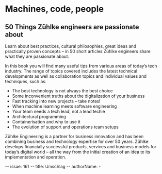 # Machines, code, people
## 50 Things Zühlke engineers are passionate about

Learn about best practices, cultural philosophies, great ideas and practically proven concepts – in 50 short articles Zühlke engineers share what they are passionate about.

In this book you will find many useful tips from various areas of today’s tech industry. The range of topics covered includes the latest technical developments as well as collaboration topics and individual values and techniques, such as:

* The best technology is not always the best choice
* Some inconvenient truths about the digitalization of your business
* Fast tracking into new projects – take notes!
* When machine learning meets software engineering
* Your team needs a tech lead, not a lead techie
* Architectural programming
* Containerisation and why to use it
* The evolution of support and operations team setups

Zühlke Engineering is a partner for business innovation and has been combining business and technology expertise for over 50 years. Zühlke develops financially successful products, services and business models for today’s digital world – all the way from the initial creation of an idea to its implementation and operation. 



-- issue: 161
-- title: Umschlag
-- authorName: -